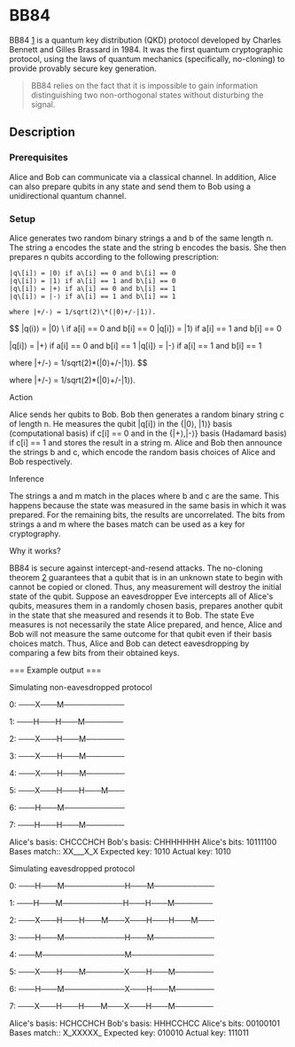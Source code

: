 # BB84

BB84 [1](https://en.wikipedia.org/wiki/BB84) is a quantum key distribution (QKD) protocol developed by Charles Bennett and Gilles Brassard in 1984. It was the first quantum cryptographic protocol, using the laws of quantum mechanics (specifically, no-cloning) to provide provably secure key generation.

> BB84 relies on the fact that it is impossible to gain information distinguishing two non-orthogonal states without disturbing the signal.

## Description

### Prerequisites

Alice and Bob can communicate via a classical channel. In addition, Alice can also prepare qubits in any state and send them to Bob using a unidirectional quantum channel.

### Setup

Alice generates two random binary strings a and b of the same length n. The string a encodes the state and the string b encodes the basis. She then prepares n qubits according to the following prescription:

```
|q\[i]⟩ = |0⟩ if a\[i] == 0 and b\[i] == 0
|q\[i]⟩ = |1⟩ if a\[i] == 1 and b\[i] == 0
|q\[i]⟩ = |+⟩ if a\[i] == 0 and b\[i] == 1
|q\[i]⟩ = |-⟩ if a\[i] == 1 and b\[i] == 1

where |+/-⟩ = 1/sqrt(2)\*(|0⟩+/-|1⟩).
```

$$
|q(i)⟩ = |0⟩ \ if a[i] == 0 and b[i] == 0 |q[i]⟩ = |1⟩ if a[i] == 1 and b[i] == 0 

|q[i]⟩ = |+⟩ if a[i] == 0 and b[i] == 1 |q[i]⟩ = |-⟩ if a[i] == 1 and b[i] == 1

where |+/-⟩ = 1/sqrt(2)*(|0⟩+/-|1⟩).
$$



where |+/-⟩ = 1/sqrt(2)\*(|0⟩+/-|1⟩).

Action

Alice sends her qubits to Bob. Bob then generates a random binary string c of length n. He measures the qubit |q\[i]⟩ in the {|0⟩, |1⟩} basis (computational basis) if c\[i] == 0 and in the {|+⟩,|-⟩} basis (Hadamard basis) if c\[i] == 1 and stores the result in a string m. Alice and Bob then announce the strings b and c, which encode the random basis choices of Alice and Bob respectively.

Inference

The strings a and m match in the places where b and c are the same. This happens because the state was measured in the same basis in which it was prepared. For the remaining bits, the results are uncorrelated. The bits from strings a and m where the bases match can be used as a key for cryptography.

Why it works?

BB84 is secure against intercept-and-resend attacks. The no-cloning theorem [2](https://en.wikipedia.org/wiki/No-cloning\_theorem) guarantees that a qubit that is in an unknown state to begin with cannot be copied or cloned. Thus, any measurement will destroy the initial state of the qubit. Suppose an eavesdropper Eve intercepts all of Alice's qubits, measures them in a randomly chosen basis, prepares another qubit in the state that she measured and resends it to Bob. The state Eve measures is not necessarily the state Alice prepared, and hence, Alice and Bob will not measure the same outcome for that qubit even if their basis choices match. Thus, Alice and Bob can detect eavesdropping by comparing a few bits from their obtained keys.

\=== Example output ===

Simulating non-eavesdropped protocol

0: ───X───M───────────

1: ───H───H───M───────

2: ───X───H───M───────

3: ───X───H───M───────

4: ───X───H───M───────

5: ───X───H───H───M───

6: ───H───M───────────

7: ───H───H───M───────

Alice's basis: CHCCCHCH Bob's basis: CHHHHHHH Alice's bits: 10111100 Bases match:: XX\_\_\_X\_X Expected key: 1010 Actual key: 1010

Simulating eavesdropped protocol

0: ───H───M───────────H───M───────────

1: ───H───M───────────H───H───M───────

2: ───X───H───H───M───X───H───H───M───

3: ───H───M───────────H───M───────────

4: ───M───────────────M───────────────

5: ───X───H───M───────X───H───M───────

6: ───H───M───────────X───H───M───────

7: ───X───H───H───M───X───H───M───────

Alice's basis: HCHCCHCH Bob's basis: HHHCCHCC Alice's bits: 00100101 Bases match:: X\_XXXXX\_ Expected key: 010010 Actual key: 111011
